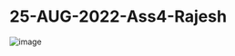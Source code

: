 # 25-AUG-2022-Ass4-Rajesh

![image](https://user-images.githubusercontent.com/111108665/187041718-1b86b6d4-5868-40f9-94b1-d5becad03f14.png)
